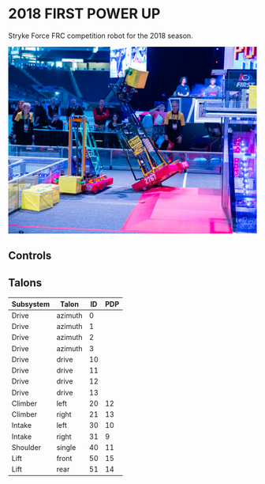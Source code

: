 # 2018 FIRST POWER UP

Stryke Force FRC competition robot for the 2018 season.

![Payload](doc/payload.png)

## Controls

## Talons

Subsystem | Talon   | ID | PDP
--------- | ------- | -- | ---
Drive     | azimuth | 0  |
Drive     | azimuth | 1  |
Drive     | azimuth | 2  |
Drive     | azimuth | 3  |
Drive     | drive   | 10 |
Drive     | drive   | 11 |
Drive     | drive   | 12 |
Drive     | drive   | 13 |
Climber   | left    | 20 | 12
Climber   | right   | 21 | 13
Intake    | left    | 30 | 10
Intake    | right   | 31 | 9
Shoulder  | single  | 40 | 11
Lift      | front   | 50 | 15
Lift      | rear    | 51 | 14
